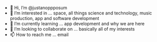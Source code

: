 - 👋 Hi, I’m @justanoppposum
- 👀 I’m interested in ... space, all things science and technology, music production, app and software development 
- 🌱 I’m currently learning ... app development and why we are here
- 💞️ I’m looking to collaborate on ... basically all of my interests
- 📫 How to reach me ... email

<!---
justanoppposum/justanoppposum is a ✨ special ✨ repository because its `README.md` (this file) appears on your GitHub profile.
You can click the Preview link to take a look at your changes.
--->
